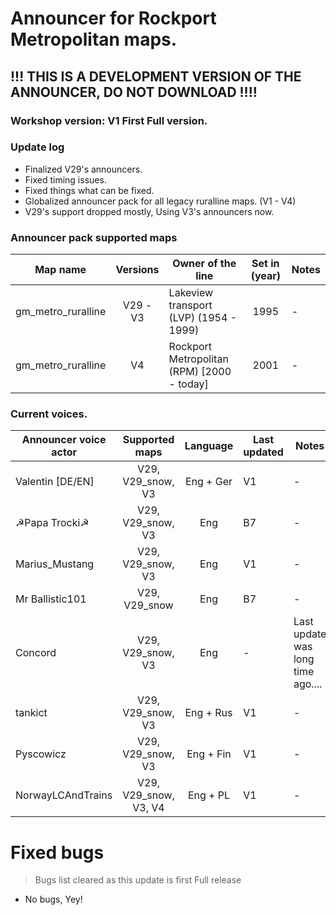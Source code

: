 # Announcer for Rockport Metropolitan maps.

## !!! THIS IS A DEVELOPMENT VERSION OF THE ANNOUNCER, DO NOT DOWNLOAD !!!!

### Workshop version: V1 First Full version.
### Update log
- Finalized V29's announcers.
- Fixed timing issues.
- Fixed things what can be fixed.
- Globalized announcer pack for all legacy ruralline maps. (V1 - V4)
- V29's support dropped mostly, Using V3's announcers now.

### Announcer pack supported maps
| Map name | Versions | Owner of the line | Set in (year) | Notes
| -- | :--: | -- | :--: | --
| gm_metro_ruralline | V29 - V3 | Lakeview transport (LVP) (1954 - 1999) | 1995 | -
| gm_metro_ruralline | V4 | Rockport Metropolitan (RPM) [2000 - today] | 2001 | -


### Current voices.
| Announcer voice actor | Supported maps | Language | Last updated | Notes
| -- | :--: | :--: | -- | --
| Valentin [DE/EN] | V29, V29_snow, V3 | Eng + Ger | V1 | -
| ☭Papa Trocki☭ | V29, V29_snow, V3 | Eng | B7 | -
| Marius_Mustang | V29, V29_snow, V3 | Eng | V1 | -
| Mr Ballistic101 | V29, V29_snow | Eng | B7 | -
| Concord | V29, V29_snow, V3 | Eng | - | Last update was long time ago....
| tankict | V29, V29_snow, V3 | Eng + Rus | V1 | -
| Pyscowicz | V29, V29_snow, V3 | Eng + Fin | V1 | -
| NorwayLCAndTrains | V29, V29_snow, V3, V4 | Eng + PL | V1 | -


# Fixed bugs
> Bugs list cleared as this update is first Full release
- No bugs, Yey!

